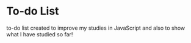 # To-do List

to-do list created to improve my studies in JavaScript and also to show what I have studied so far!
